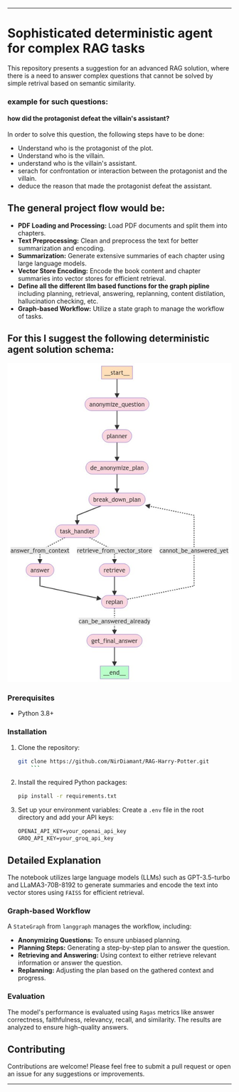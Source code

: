 
---

# Sophisticated deterministic agent for complex RAG tasks

This repository presents a suggestion for an advanced RAG solution, where there is a need to answer complex questions that cannot be solved by simple retrival based
on semantic similarity. 

### example for such questions:
#### how did the protagonist defeat the villain's assistant?
In order to solve this question, the following steps have to be done:

- Understand who is the protagonist of the plot.
- Understand who is the villain.
- understand who is the villain's assistant.
- serach for confrontation or interaction between the protagonist and the villain.
- deduce the reason that made the protagonist defeat the assistant.


## The general project flow would be: 


- **PDF Loading and Processing:** Load PDF documents and split them into chapters.
- **Text Preprocessing:** Clean and preprocess the text for better summarization and encoding.
- **Summarization:** Generate extensive summaries of each chapter using large language models.
- **Vector Store Encoding:** Encode the book content and chapter summaries into vector stores for efficient retrieval.
- **Define all the different llm based functions for the graph pipline** including planning, retrieval, answering, replanning, content distilation, hallucination checking, etc.
- **Graph-based Workflow:** Utilize a state graph to manage the workflow of tasks.


## For this I suggest the following deterministic agent solution schema:

![solution schema](final_graph_schema.jpeg)



### Prerequisites

- Python 3.8+

### Installation

1. Clone the repository:
    ```sh
    git clone https://github.com/NirDiamant/RAG-Harry-Potter.git
        ```

2. Install the required Python packages:
    ```sh
    pip install -r requirements.txt
    ```

3. Set up your environment variables:
    Create a `.env` file in the root directory and add your API keys:
    ```
    OPENAI_API_KEY=your_openai_api_key
    GROQ_API_KEY=your_groq_api_key
    ```


## Detailed Explanation

The notebook utilizes large language models (LLMs) such as GPT-3.5-turbo and LLaMA3-70B-8192 to generate summaries and encode the text into vector stores using `FAISS` for efficient retrieval.

### Graph-based Workflow

A `StateGraph` from `langgraph` manages the workflow, including:
- **Anonymizing Questions:** To ensure unbiased planning.
- **Planning Steps:** Generating a step-by-step plan to answer the question.
- **Retrieving and Answering:** Using context to either retrieve relevant information or answer the question.
- **Replanning:** Adjusting the plan based on the gathered context and progress.

### Evaluation

The model's performance is evaluated using `Ragas` metrics like answer correctness, faithfulness, relevancy, recall, and similarity. The results are analyzed to ensure high-quality answers.

## Contributing

Contributions are welcome! Please feel free to submit a pull request or open an issue for any suggestions or improvements.


---